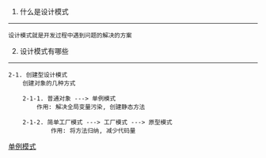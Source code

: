 1. 什么是设计模式
------
    设计模式就是开发过程中遇到问题的解决的方案

2. 设计模式有哪些
------

    2-1. 创建型设计模式
		创建对象的几种方式
		
		2-1-1. 普通对象 ---> 单例模式
			作用: 解决全局变量污染, 创建静态方法
			
		2-1-2. 简单工厂模式 ---> 工厂模式 ---> 原型模式
        		作用: 将方法归纳, 减少代码量 
[单例模式](https://github.com/l511407563/Interview/blob/master/设计模式/创建型设计模式/单例模式.html)
